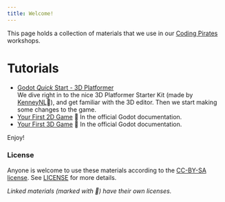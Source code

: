 ```yaml
---
title: Welcome!
---
```


This page holds a collection of materials that we use in our [Coding Pirates](https://codingpirates.dk/) workshops.

# Tutorials

* [Godot _Quick_ Start - 3D Platformer](godot/quick_start_3d_platformer/index.md)  
  We dive right in to the nice 3D Platformer Starter Kit (made by [KenneyNL](https://github.com/KenneyNL/Starter-Kit-3D-Platformer)🔗), and get familiar with the 3D editor. Then we start making some changes to the game.  
* [Your First 2D Game](https://docs.godotengine.org/en/stable/getting_started/first_2d_game/index.html) 🔗 In the official Godot documentation.
* [Your First 3D Game](https://docs.godotengine.org/en/stable/getting_started/first_3d_game/index.html) 🔗 In the official Godot documentation.

Enjoy!

### License
Anyone is welcome to use these materials according to the [CC-BY-SA license](https://creativecommons.org/licenses/by-sa/4.0/). See [LICENSE](LICENSE) for more details.

_Linked materials (marked with 🔗) have their own licenses._
